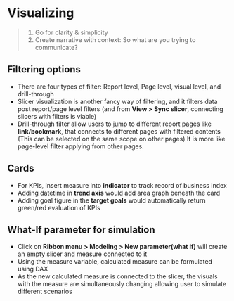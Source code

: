 # Visualizing

> 1. Go for clarity & simplicity
> 2. Create narrative with context:
>    So what are you trying to communicate?


## Filtering options

- There are four types of filter: Report level, Page level, visual level, and drill-through
- Slicer visualization is another fancy way of filtering, and it filters data post report/page level filters
  (and from **View > Sync slicer**, connecting slicers with filters is viable)
- Drill-through filter allow users to jump to different report pages like **link/bookmark**, that connects to different pages with filtered contents
  (This can be selected on the same scope on other pages)
  It is more like page-level filter applying from other pages.

## Cards

- For KPIs, insert measure into **indicator** to track record of business index
- Adding datetime in **trend axis** would add area graph beneath the card
- Adding goal figure in the **target goals** would automatically return green/red evaluation of KPIs

## What-If parameter for simulation

- Click on **Ribbon menu > Modeling > New parameter(what if)** will create an empty slicer and measure connected to it
- Using the measure variable, calculated measure can be formulated using DAX
- As the new calculated measure is connected to the slicer, the visuals with the measure are simultaneously changing allowing user to simulate different scenarios

